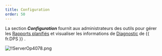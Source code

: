```yaml
---
title: Configuration
order: 50
---
```

La section ***Configuration*** fournit aux administrateurs des outils pour gérer les [Rapports planifiés](/fr/server/web-interface/reports/configuration/scheduled-reports/) et visualiser les informations de [Diagnostic](/fr/server/web-interface/reports/configuration/diagnostic/) de {{ fr.DPS }} .  

![!!ServerOp4078.png](https://webdevolutions.azureedge.net/docs/fr/server/ServerOp4078.png) 
